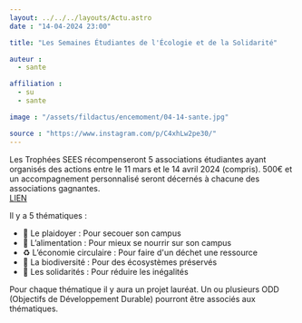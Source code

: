 ```yaml
---
layout: ../../../layouts/Actu.astro
date : "14-04-2024 23:00"

title: "Les Semaines Étudiantes de l'Écologie et de la Solidarité"

auteur :
  - sante

affiliation :
  - su
  - sante

image : "/assets/fildactus/encemoment/04-14-sante.jpg"

source : "https://www.instagram.com/p/C4xhLw2pe30/"
---
```


Les Trophées SEES récompenseront 5 associations étudiantes ayant organisés des actions entre le 11 mars et le 14 avril 2024 (compris). 500€ et un accompagnement personnalisé seront décernés à chacune des associations gagnantes.  
[LIEN](https://sees.le-reses.org/)

Il y a 5 thématiques :  
- 📣 Le plaidoyer : Pour secouer son campus  
- 🍎 L’alimentation : Pour mieux se nourrir sur son campus  
- ♻️ L’économie circulaire : Pour faire d'un déchet une ressource  
- 🐸 La biodiversité : Pour des écosystèmes préservés  
- 🤝 Les solidarités : Pour réduire les inégalités

Pour chaque thématique il y aura un projet lauréat. Un ou plusieurs ODD (Objectifs de Développement Durable) pourront être associés aux thématiques.